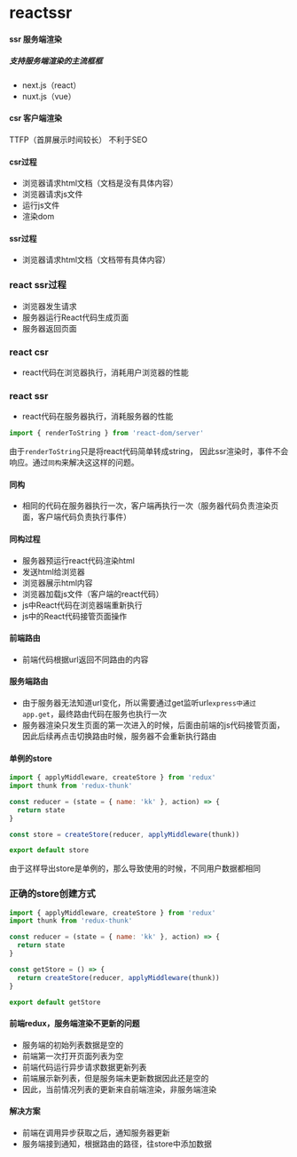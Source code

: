 # reactssr

#### ssr 服务端渲染

##### 支持服务端渲染的主流框框
- next.js（react）
- nuxt.js（vue）

#### csr 客户端渲染
TTFP（首屏展示时间较长）
不利于SEO


#### csr过程
- 浏览器请求html文档（文档是没有具体内容）
- 浏览器请求js文件
- 运行js文件
- 渲染dom

#### ssr过程
- 浏览器请求html文档（文档带有具体内容）

### react ssr过程
- 浏览器发生请求
- 服务器运行React代码生成页面
- 服务器返回页面

### react csr
- react代码在浏览器执行，消耗用户浏览器的性能
  
### react ssr
- react代码在服务器执行，消耗服务器的性能


```javascript
import { renderToString } from 'react-dom/server'
```
由于`renderToString`只是将react代码简单转成string，
因此ssr渲染时，事件不会响应。通过`同构`来解决这这样的问题。

#### 同构
- 相同的代码在服务器执行一次，客户端再执行一次（服务器代码负责渲染页面，客户端代码负责执行事件）

#### 同构过程
- 服务器预运行react代码渲染html
- 发送html给浏览器
- 浏览器展示html内容
- 浏览器加载js文件（客户端的react代码）
- js中React代码在浏览器端重新执行
- js中的React代码接管页面操作

#### 前端路由
- 前端代码根据url返回不同路由的内容

#### 服务端路由
- 由于服务器无法知道url变化，所以需要通过get监听url`express中通过app.get`，最终路由代码在服务也执行一次
- 服务器渲染只发生页面的第一次进入的时候，后面由前端的js代码接管页面，因此后续再点击切换路由时候，服务器不会重新执行路由


#### 单例的store
``` javascript
import { applyMiddleware, createStore } from 'redux'
import thunk from 'redux-thunk'

const reducer = (state = { name: 'kk' }, action) => {
  return state
}

const store = createStore(reducer, applyMiddleware(thunk))

export default store
```

由于这样导出store是单例的，那么导致使用的时候，不同用户数据都相同

### 正确的store创建方式
``` javascript
import { applyMiddleware, createStore } from 'redux'
import thunk from 'redux-thunk'

const reducer = (state = { name: 'kk' }, action) => {
  return state
}

const getStore = () => {
  return createStore(reducer, applyMiddleware(thunk))
}

export default getStore
```

#### 前端redux，服务端渲染不更新的问题
- 服务端的初始列表数据是空的
- 前端第一次打开页面列表为空
- 前端代码运行异步请求数据更新列表
- 前端展示新列表，但是服务端未更新数据因此还是空的
- 因此，当前情况列表的更新来自前端渲染，非服务端渲染

#### 解决方案
- 前端在调用异步获取之后，通知服务器更新
- 服务端接到通知，根据路由的路径，往store中添加数据